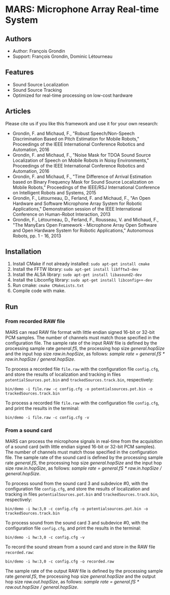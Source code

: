 # MARS: Microphone Array Real-time System

## Authors

* Author: François Grondin
* Support: François Grondin, Dominic Létourneau

## Features

* Sound Source Localization
* Sound Source Tracking
* Optimized for real-time processing on low-cost hardware

## Articles

Please cite us if you like this framework and use it for your own research:

* Grondin, F. and Michaud, F., "Robust Speech/Non-Speech Discrimination Based on Pitch Estimation for Mobile Robots," Proceedings of the IEEE International Conference Robotics and Automation, 2016
* Grondin, F. and Michaud, F., "Noise Mask for TDOA Sound Source Localization of Speech on Mobile Robots in Noisy Environments," Proceedings of the IEEE International Conference Robotics and Automation, 2016
* Grondin, F. and Michaud, F., "Time Difference of Arrival Estimation based on Binary Frequency Mask for Sound Source Localization on Mobile Robots," Proceedings of the IEEE/RSJ International Conference on Intelligent Robots and Systems, 2015
* Grondin, F., Létourneau, D., Ferland, F. and Michaud, F., "An Open Hardware and Software Microphone Array System for Robotic Applications," Demonstration session of the IEEE International Conference on Human-Robot Interaction, 2013
* Grondin, F., Létourneau, D., Ferland, F., Rousseau, V. and Michaud, F., "The ManyEars Open Framework - Microphone Array Open Software and Open Hardware System for Robotic Applications," Autonomous Robots, pp. 1 - 16, 2013

## Installation

1. Install CMake if not already installed:
```sudo apt-get install cmake```
2. Install the FFTW library: 
```sudo apt-get install libfftw3-dev```
3. Install the ALSA library:
```sudo apt-get install libasound2-dev```
4. Install the Libconfig library:
```sudo apt-get install libconfig++-dev```
5. Run cmake: 
```cmake CMakeLists.txt```
6. Compile code with make.

## Run

### From recorded RAW file

MARS can read RAW file format with little endian signed 16-bit or 32-bit PCM samples.
The number of channels must match those specified in the configuration file.
The sample rate of the input RAW file is defined by the processing sample rate *general.fS*, the processing hop size *general.hopSize* and the input hop size *raw.in.hopSize*, as follows: *sample rate = general.fS * raw.in.hopSize / general.hopSize*.

To process a recorded file ```file.raw``` with the configuration file ```config.cfg```, and store the results of localization and tracking in files ```potentialSources.pot.bin``` and ```trackedSources.track.bin```, respectively:

```bin/demo -i file.raw -c config.cfg -o potentialsources.pot.bin -o trackedSources.track.bin```

To process a recorded file ```file.raw``` with the configuration file ```config.cfg```, and print the results in the terminal:

```bin/demo -i file.raw -c config.cfg -v```

### From a sound card

MARS can process the microphone signals in real-time from the acquisition of a sound card (with little endian signed 16-bit or 32-bit PCM samples).
The number of channels must match those specified in the configuration file.
The sample rate of the sound card is defined by the processing sample rate *general.fS*, the processing hop size *general.hopSize* and the input hop size *raw.in.hopSize*, as follows: *sample rate = general.fS * raw.in.hopSize / general.hopSize*.

To process sound from the sound card 3 and subdevice #0, with the configuration file ```config.cfg```, and store the results of localization and tracking in files ```potentialSources.pot.bin``` and ```trackedSources.track.bin```, respectively:

```bin/demo -i hw:3,0 -c config.cfg -o potentialsources.pot.bin -o trackedSources.track.bin```

To process sound from the sound card 3 and subdevice #0, with the configuration file ```config.cfg```, and print the results in the terminal:

```bin/demo -i hw:3,0 -c config.cfg -v```

To record the sound stream from a sound card and store in the RAW file ```recorded.raw```:

```bin/demo -i hw:3,0 -c config.cfg -o recorded.raw```

The sample rate of the output RAW file is defined by the processing sample rate *general.fS*, the processing hop size *general.hopSize* and the output hop size *raw.out.hopSize*, as follows: *sample rate = general.fS * raw.out.hopSize / general.hopSize*.